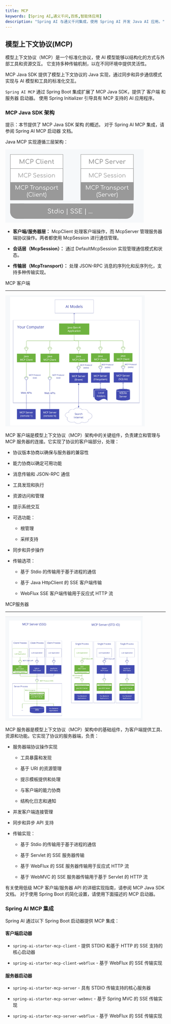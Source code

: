 ```yaml
---
title: MCP
keywords: [Spring AI,通义千问,百炼,智能体应用]
description: "Spring AI 与通义千问集成，使用 Spring AI 开发 Java AI 应用。"
---
```


## 模型上下文协议(MCP)

模型上下文协议（MCP）是一个标准化协议，使 AI 模型能够以结构化的方式与外部工具和资源交互。 它支持多种传输机制，以在不同环境中提供灵活性。

MCP Java SDK 提供了模型上下文协议的 Java 实现，通过同步和异步通信模式实现与 AI 模型和工具的标准化交互。

`Spring AI MCP` 通过 Spring Boot 集成扩展了 MCP Java SDK，提供了 客户端 和 服务器 启动器。 使用 Spring Initializer 引导具有 MCP 支持的 AI 应用程序。

### MCP Java SDK 架构

提示：本节提供了 MCP Java SDK 架构 的概述。 对于 Spring AI MCP 集成，请参阅 Spring AI MCP 启动器 文档。

Java MCP 实现遵循三层架构：

![MCP.png](MCP.png)

- **客户端/服务器层：** McpClient 处理客户端操作，而 McpServer 管理服务器端协议操作。两者都使用 McpSession 进行通信管理。

- **会话层（McpSession）：** 通过 DefaultMcpSession 实现管理通信模式和状态。

- **传输层（McpTransport）：** 处理 JSON-RPC 消息的序列化和反序列化，支持多种传输实现。

MCP 客户端

---

![MCP-client.png](../../../../../../../public/img/user/ai/tutorials/basics/MCP-client.png)

MCP 客户端是模型上下文协议（MCP）架构中的关键组件，负责建立和管理与 MCP 服务器的连接。它实现了协议的客户端部分，处理：

- 协议版本协商以确保与服务器的兼容性

- 能力协商以确定可用功能

- 消息传输和 JSON-RPC 通信

- 工具发现和执行

- 资源访问和管理

- 提示系统交互

- 可选功能：

    - 根管理

    - 采样支持

- 同步和异步操作

- 传输选项：

    - 基于 Stdio 的传输用于基于进程的通信

    - 基于 Java HttpClient 的 SSE 客户端传输

    - WebFlux SSE 客户端传输用于反应式 HTTP 流

MCP服务器

---
![MCP-server.png](../../../../../../../public/img/user/ai/tutorials/basics/MCP-server.png)

MCP 服务器是模型上下文协议（MCP）架构中的基础组件，为客户端提供工具、资源和功能。它实现了协议的服务器端，负责：

- 服务器端协议操作实现

  - 工具暴露和发现

  - 基于 URI 的资源管理

  - 提示模板提供和处理

  - 与客户端的能力协商

  - 结构化日志和通知

- 并发客户端连接管理

- 同步和异步 API 支持

- 传输实现：

  - 基于 Stdio 的传输用于基于进程的通信

  - 基于 Servlet 的 SSE 服务器传输

  - 基于 WebFlux 的 SSE 服务器传输用于反应式 HTTP 流

  - 基于 WebMVC 的 SSE 服务器传输用于基于 Servlet 的 HTTP 流

有关使用低级 MCP 客户端/服务器 API 的详细实现指南，请参阅 MCP Java SDK 文档。 对于使用 Spring Boot 的简化设置，请使用下面描述的 MCP 启动器。

### Spring AI MCP 集成

Spring AI 通过以下 Spring Boot 启动器提供 MCP 集成：

#### 客户端启动器

- `spring-ai-starter-mcp-client` - 提供 STDIO 和基于 HTTP 的 SSE 支持的核心启动器

- `spring-ai-starter-mcp-client-webflux` - 基于 WebFlux 的 SSE 传输实现

#### 服务器启动器

- `spring-ai-starter-mcp-server` - 具有 STDIO 传输支持的核心服务器

- `spring-ai-starter-mcp-server-webmvc` - 基于 Spring MVC 的 SSE 传输实现

- `spring-ai-starter-mcp-server-webflux` - 基于 WebFlux 的 SSE 传输实现

